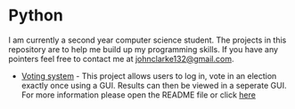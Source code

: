 # Python

I am currently a second year computer science student. The projects in this repository are to help me build up my programming skills. If you have any pointers feel free to contact me at johnclarke132@gmail.com.

* [Voting system](https://github.com/johnclarke132/Python/tree/master/voting_system) - This project allows users to log in, vote in an election exactly once using a GUI. Results can then be viewed in a seperate GUI. For more information please open the README file or click [here](https://github.com/johnclarke132/Python/blob/master/voting_system/README.md)
